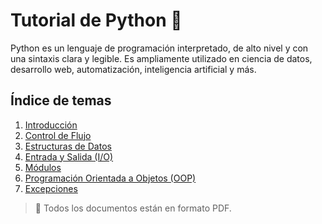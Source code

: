 # Tutorial de Python 🐍

Python es un lenguaje de programación interpretado, de alto nivel y con una sintaxis clara y legible. Es ampliamente utilizado en ciencia de datos, desarrollo web, automatización, inteligencia artificial y más.

## Índice de temas

1. [Introducción](archivos/1_introduction.pdf)
2. [Control de Flujo](archivos/2_controlflow.pdf)
3. [Estructuras de Datos](archivos/3_datastructures.pdf)
4. [Entrada y Salida (I/O)](archivos/4_io.pdf)
5. [Módulos](archivos/5_modules.pdf)
6. [Programación Orientada a Objetos (OOP)](archivos/6_oop.pdf)
7. [Excepciones](archivos/7_exceptions.pdf)

> 📄 Todos los documentos están en formato PDF.
